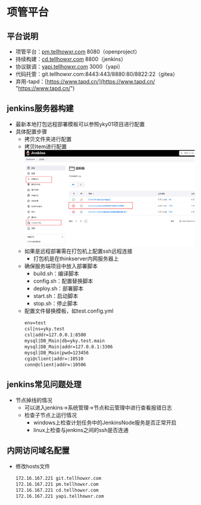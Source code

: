 # 项管平台

## 平台说明
- 项管平台：[pm.tellhowxr.com](http://pm.tellhowxr.com "pm.tellhowxr.com")  8080（openproject）
- 持续构建：[cd.tellhowxr.com](http://cd.tellhowxr.com "cd.tellhowxr.com")   8800（jenkins）
- 协议联调：[yapi.tellhowxr.com](http://yapi.tellhowxr.com "yapi.tellhowxr.com")  3000（yapi）
- 代码托管：git.tellhowxr.com:8443:443/8880:80/8822:22（gitea）
- 弃用-tapd：[https://www.tapd.cn/](https://www.tapd.cn/ "https://www.tapd.cn/")

## jenkins服务器构建
- 最新本地打包远程部署模板可以参照yky01项目进行配置
- 具体配置步骤
  - 拷贝文件夹进行配置
  - 拷贝Item进行配置
    ![](../../image/jenkins1.png)
  - 如果是远程部署需在打包机上配置ssh远程连接
    - 打包机是在thinkserver内网服务器上
  - 确保服务端项目中放入部署脚本
    - build.sh：编译脚本
    - config.sh：配置替换脚本
    - deploy.sh：部署脚本
    - start.sh：启动脚本
    - stop.sh：停止脚本
  - 配置文件替换模板，如test.config.yml
      ```纯文本
      env=test
      csl|ns=yky.test
      csl|addr=127.0.0.1:8500
      mysql|DB_Main|db=yky.test.main
      mysql|DB_Main|addr=127.0.0.1:3306
      mysql|DB_Main|pwd=123456
      cgi@client|addr=:10510
      conn@client|addr=:10506
      ```

## jenkins常见问题处理
- 节点掉线的情况
  - 可以进入jenkins->系统管理->节点和云管理中进行查看报错日志
  - 检查子节点上运行情况
    - windows上检查计划任务中的JenkinsNode服务是否正常开启
    - linux上检查与jenkins之间的ssh是否连通


## 内网访问域名配置
- 修改hosts文件
  ```纯文本
  172.16.167.221 git.tellhowxr.com
  172.16.167.221 pm.tellhowxr.com
  172.16.167.221 cd.tellhowxr.com
  172.16.167.221 yapi.tellhowxr.com
  ```

